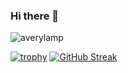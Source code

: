 ### Hi there 👋

<p align="left"> <img src="https://komarev.com/ghpvc/?username=averylamp&label=Profile%20views&color=0e75b6&style=flat" alt="averylamp" /> </p>

[![trophy](https://github-profile-trophy.vercel.app/?username=averylamp&theme=onedark)](https://github.com/ryo-ma/github-profile-trophy)
[![GitHub Streak](https://github-readme-streak-stats.herokuapp.com/?user=averylamp)](https://git.io/streak-stats)

<!--
**Averylamp/Averylamp** is a ✨ _special_ ✨ repository because its `README.md` (this file) appears on your GitHub profile.

Here are some ideas to get you started:

- 🔭 I’m currently working on ...
- 🌱 I’m currently learning ...
- 👯 I’m looking to collaborate on ...
- 🤔 I’m looking for help with ...
- 💬 Ask me about ...
- 📫 How to reach me: ...
- 😄 Pronouns: ...
- ⚡ Fun fact: ...
-->
